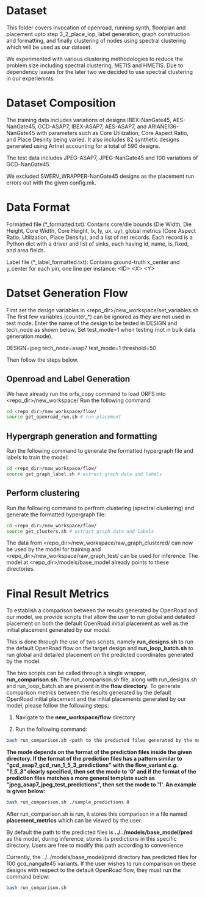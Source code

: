 # Dataset

This folder covers invocation of openroad, running synth, floorplan and placement upto step 3_2_place_iop, label generation, graph construction and formatting, and finally clustering of nodes using spectral clustering which will be used as our dataset.

We experimented with various clustering methodologies to reduce the problem size including spectral clustering, METIS and HMETIS. Due to dependency issues for the later two we decided to use spectral clustering in our experiemnts.

# Dataset Composition

The training data includes variations of designs IBEX-NanGate45, AES-NanGate45, GCD-ASAP7, IBEX-ASAP7, AES-ASAP7, and ARIANE136-NanGate45 with parameters such as Core Utilization, Core Aspect Ratio, and Place Desnity being varied. It also includes 82 synthetic designs generated using Artnet accounting for a total of 590 designs.

The test data includes JPEG-ASAP7, JPEG-NanGate45 and 100 variations of GCD-NanGate45.

We excluded SWERV_WRAPPER-NanGate45 designs as the placement run errors out with the given config.mk.

# Data Format

Formatted file (*_formatted.txt): Contains core/die bounds (Die Width, Die Height, Core Width, Core Height, lx, ly, ux, uy), global metrics (Core Aspect Ratio, Utilization, Place Density), and a list of net records. Each record is a Python dict with a driver and list of sinks, each having id, name, is_fixed, and area fields.

Label file (*_label_formatted.txt): Contains ground-truth x_center and y_center for each pin, one line per instance: &lt;ID&gt; &lt;X&gt; &lt;Y&gt;

# Datset Generation Flow

First set the design variables in &lt;repo_dir&gt;/new_workspace/set_variables.sh
The first few variables (counter_*) can be ignored as they are not used in test mode.
Enter the name of the design to be tested in DESIGN and tech_node as shown below.
Set test_mode=1 when testing (not in bulk data generation mode).

DESIGN=jpeg
tech_node=asap7
test_mode=1
threshold=50

Then follow the steps below.

## Openroad and Label Generation
We have already run the orfs_copy command to load ORFS into &lt;repo_dir&gt;/new_workspace/
Run the following command:

```bash
cd <repo_dir>/new_workspace/flow/
source get_openroad_run.sh # run placement
```

## Hypergraph generation and formatting
Run the following command to generate the formatted hypergraph file and labels to train the model:

```bash
cd <repo_dir>/new_workspace/flow/
source get_graph_label.sh # extract graph data and labels
```

## Perform clustering
Run the following command to perfrom clustering (spectral clustering) and generate the formatted hypergraph file:

```bash
cd <repo_dir>/new_workspace/flow/
source get_clusters.sh # extract graph data and labels
```

The data from &lt;repo_dir&gt;/new_workspace/raw_graph_clustered/ can now be used by the model for training and &lt;repo_dir&gt;/new_workspace/raw_graph_test/ can be used for inference. The model at &lt;repo_dir&gt;/models/base_model already points to these directories.

# Final Result Metrics

To establish a comparison between the results generated by OpenRoad and our model, we provide scripts that allow the user to run global and detailed placement on both the default OpenRoad initial placement as well as the initial placement generated by our model. 

This is done through the use of two scripts, namely **run_designs.sh** to run the default OpenRoad flow on the target design and **run_loop_batch.sh** to run global and detailed placement on the predicted coordinates generated by the model.

The two scripts can be called through a single wrapper, **run_comparison.sh**. The run_comparison.sh file, along with run_designs.sh and run_loop_batch.sh are present in the **flow directory**. To generate comparison metrics between the results generated by the default OpenRoad initial placement and the initial placements generated by our model, please follow the following steps:

1. Navigate to the **new_workspace/flow** directory

2. Run the following command:

```bash 
bash run_comparison.sh <path to the predicted files generated by the model> <mode (either 1 or 0)>

```
**The mode depends on the format of the prediction files inside the given directory. If the format of the prediction files has a pattern similar to "gcd_asap7_gcd_run_1_5_3_predictions" with the flow_variant *e.g. "1_5_3"* clearly specified, then set the mode to '0' and if the format of the prediction files matches a more general template such as "jpeg_asap7_jpeg_test_predictions", then set the mode to '1'. An example is given below:**


```bash 
bash run_comparison.sh ./sample_predictions 0

```

After run_comparison.sh is run, it stores this comparison in a file named **placement_metrics** which can be viewed by the user.

By default the path to the predicted files is **../../models/base_model/pred** as the model, during inference, stores its predictions in this specific directory. Users are free to modify this path according to convenience

Currently, the ../../models/base_model/pred directory has predicted files for 100 gcd_nangate45 variants. If the user wishes to run comparison on these designs with respect to the default OpenRoad flow, they must run the command below:

```bash 
bash run_comparison.sh 

```


